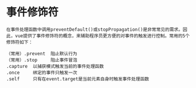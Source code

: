 # 事件修饰符
    在事件处理函数中调用preventDefault()或stopPropagation()是非常常见的需求。因此，vue提供了事件修饰符的概念，来辅助程序员更方便的对事件的触发进行控制。常用的5个修饰符如下：

    （常用）.prevent  阻止默认行为
    （常用）.stop     阻止事件冒泡  
    .capture  以捕获模式触发当前的事件处理函数
    .once     绑定的事件只触发一次
    .self     只有在event.target是当前元素自身时触发事件处理函数